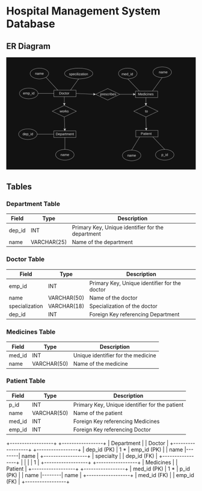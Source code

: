 # Hospital Management System Database

## ER Diagram

![Hospital Diagram](./ER-diagram/hospital_management.png)


## Tables

### Department Table

| Field  | Type         | Description                                     |
|--------|--------------|-------------------------------------------------|
| dep_id | INT          | Primary Key, Unique identifier for the department |
| name   | VARCHAR(25)  | Name of the department                          |

### Doctor Table

| Field      | Type         | Description                                     |
|------------|--------------|-------------------------------------------------|
| emp_id     | INT          | Primary Key, Unique identifier for the doctor   |
| name       | VARCHAR(50)  | Name of the doctor                              |
| specialization  | VARCHAR(18)  | Specialization of the doctor                    |
| dep_id     | INT          | Foreign Key referencing Department|

### Medicines Table

| Field  | Type         | Description                                     |
|--------|--------------|-------------------------------------------------|
| med_id | INT          | Unique identifier for the medicine              |
| name   | VARCHAR(50)  | Name of the medicine                            |

### Patient Table

| Field  | Type         | Description                                     |
|--------|--------------|-------------------------------------------------|
| p_id   | INT          | Primary Key, Unique identifier for the patient  |
| name   | VARCHAR(50)  | Name of the patient                             |
| med_id | INT          | Foreign Key referencing Medicines  |
| emp_id | INT          | Foreign Key referencing Doctor  |


+------------------+        +-----------------+
|    Department    |        |     Doctor      |
+------------------+        +-----------------+
| dep_id (PK)      | 1    *  | emp_id (PK)     |
| name             |--------| name            |
+------------------+        | specialty       |
                             | dep_id (FK)     |
                             +-----------------+
                                   |
                                   |
                                   |
                                   | 1
                                   |
+------------------+        +-----------------+
|    Medicines     |        |     Patient     |
+------------------+        +-----------------+
| med_id (PK)      | 1    *  | p_id (PK)       |
| name             |--------| name            |
+------------------+        | med_id (FK)     |
                             | emp_id (FK)     |
                             +-----------------+
